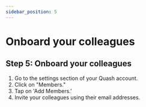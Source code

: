 ```yaml
---
sidebar_position: 5
---
```


# Onboard your colleagues

## Step 5: Onboard your colleagues

1. Go to the settings section of your Quash account.
2. Click on "Members."
3. Tap on 'Add Members.'
4. Invite your colleagues using their email addresses.

<!-- # Deploy your site

Docusaurus is a **static-site-generator** (also called **[Jamstack](https://jamstack.org/)**).

It builds your site as simple **static HTML, JavaScript and CSS files**.

## Build your site

Build your site **for production**:

```bash
npm run build
```

The static files are generated in the `build` folder.

## Deploy your site

Test your production build locally:

```bash
npm run serve
```

The `build` folder is now served at [http://localhost:3000/](http://localhost:3000/).

You can now deploy the `build` folder **almost anywhere** easily, **for free** or very small cost (read the **[Deployment Guide](https://docusaurus.io/docs/deployment)**). -->
